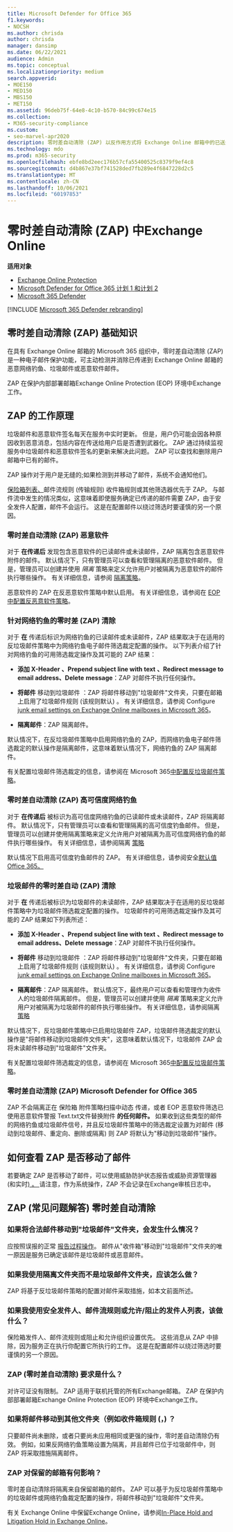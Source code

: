 ```yaml
---
title: Microsoft Defender for Office 365
f1.keywords:
- NOCSH
ms.author: chrisda
author: chrisda
manager: dansimp
ms.date: 06/22/2021
audience: Admin
ms.topic: conceptual
ms.localizationpriority: medium
search.appverid:
- MOE150
- MED150
- MBS150
- MET150
ms.assetid: 96deb75f-64e8-4c10-b570-84c99c674e15
ms.collection:
- M365-security-compliance
ms.custom:
- seo-marvel-apr2020
description: 零时差自动清除 (ZAP) 以反作用方式将 Exchange Online 邮箱中的已送达邮件移动到垃圾邮件文件夹或隔离邮箱，这些邮件在传递后被识别为垃圾邮件、网络钓鱼或包含恶意软件。
ms.technology: mdo
ms.prod: m365-security
ms.openlocfilehash: ebfe8bd2eec176b57cfa55400525c8379f9ef4c8
ms.sourcegitcommit: d4b867e37bf741528ded7fb289e4f6847228d2c5
ms.translationtype: MT
ms.contentlocale: zh-CN
ms.lasthandoff: 10/06/2021
ms.locfileid: "60197853"
---
```

# <a name="zero-hour-auto-purge-zap-in-exchange-online"></a>零时差自动清除 (ZAP) 中Exchange Online

**适用对象**
- [Exchange Online Protection](exchange-online-protection-overview.md)
- [Microsoft Defender for Office 365 计划 1 和计划 2](defender-for-office-365.md)
- [Microsoft 365 Defender](../defender/microsoft-365-defender.md)

[!INCLUDE [Microsoft 365 Defender rebranding](../includes/microsoft-defender-for-office.md)]

## <a name="zero-hour-auto-purge-zap-basics"></a>零时差自动清除 (ZAP) 基础知识

在具有 Exchange Online 邮箱的 Microsoft 365 组织中，零时差自动清除 (ZAP) 是一种电子邮件保护功能，可主动检测并消除已传递到 Exchange Online 邮箱的恶意网络钓鱼、垃圾邮件或恶意软件邮件。

ZAP 在保护内部部署邮箱Exchange Online Protection (EOP) 环境中Exchange工作。

## <a name="how-zap-works"></a>ZAP 的工作原理

垃圾邮件和恶意软件签名每天在服务中实时更新。 但是，用户仍可能会因各种原因收到恶意消息，包括内容在传送给用户后是否遭到武器化。 ZAP 通过持续监视服务中垃圾邮件和恶意软件签名的更新来解决此问题。 ZAP 可以查找和删除用户邮箱中已有的邮件。

ZAP 操作对于用户是无缝的;如果检测到并移动了邮件，系统不会通知他们。

[保险箱列表、](create-safe-sender-lists-in-office-365.md)邮件流规则 (传输规则) 收件箱规则或其他筛选器优先于 ZAP。 与邮件流中发生的情况类似，这意味着即使服务确定已传递的邮件需要 ZAP，由于安全发件人配置，邮件不会运行。 这是在配置邮件以绕过筛选时要谨慎的另一个原因。

### <a name="zero-hour-auto-purge-zap-for-malware"></a>零时差自动清除 (ZAP) 恶意软件

对于 **在传递后** 发现包含恶意软件的已读邮件或未读邮件，ZAP 隔离包含恶意软件附件的邮件。 默认情况下，只有管理员可以查看和管理隔离的恶意软件邮件。 但是，管理员可以创建并使用 _隔离_ 策略来定义允许用户对被隔离为恶意软件的邮件执行哪些操作。 有关详细信息，请参阅 [隔离策略](quarantine-policies.md)。

恶意软件的 ZAP 在反恶意软件策略中默认启用。 有关详细信息，请参阅在 [EOP 中配置反恶意软件策略](configure-anti-malware-policies.md)。

### <a name="zero-hour-auto-purge-zap-for-phishing"></a>针对网络钓鱼的零时差 (ZAP) 清除

对于 **在** 传递后标识为网络钓鱼的已读邮件或未读邮件，ZAP 结果取决于在适用的反垃圾邮件策略中为网络钓鱼电子邮件筛选裁定配置的操作。 以下列表介绍了针对网络钓鱼的可用筛选裁定操作及其可能的 ZAP 结果：

- **添加 X-Header** **、Prepend subject line with text** **、Redirect message to email address、Delete** **message**：ZAP 对邮件不执行任何操作。

- **将邮件** 移动到垃圾邮件 ：ZAP 将邮件移动到"垃圾邮件"文件夹，只要在邮箱上启用了垃圾邮件规则 (该规则默认) 。 有关详细信息，请参阅 Configure [junk email settings on Exchange Online mailboxes in Microsoft 365](configure-junk-email-settings-on-exo-mailboxes.md)。

- **隔离邮件**：ZAP 隔离邮件。

默认情况下，在反垃圾邮件策略中启用网络钓鱼的 ZAP，而网络钓鱼电子邮件筛选裁定的默认操作是隔离邮件，这意味着默认情况下，网络钓鱼的 ZAP 隔离邮件。

有关配置垃圾邮件筛选裁定的信息，请参阅在 Microsoft 365[中配置反垃圾邮件策略](configure-your-spam-filter-policies.md)。

### <a name="zero-hour-auto-purge-zap-for-high-confidence-phishing"></a>零时差自动清除 (ZAP) 高可信度网络钓鱼

对于 **在传递后** 被标识为高可信度网络钓鱼的已读邮件或未读邮件，ZAP 将隔离邮件。 默认情况下，只有管理员可以查看和管理隔离的高可信度钓鱼邮件。 但是，管理员可以创建并使用隔离策略来定义允许用户对被隔离为高可信度网络钓鱼的邮件执行哪些操作。 有关详细信息，请参阅隔离 [策略](quarantine-policies.md)

默认情况下启用高可信度钓鱼邮件的 ZAP。 有关详细信息，请参阅安全[默认值Office 365。](secure-by-default.md)

### <a name="zero-hour-auto-purge-zap-for-spam"></a>垃圾邮件的零时差自动 (ZAP) 清除

对于 **在** 传递后被标识为垃圾邮件的未读邮件，ZAP 结果取决于在适用的反垃圾邮件策略中为垃圾邮件筛选裁定配置的操作。 垃圾邮件的可用筛选裁定操作及其可能的 ZAP 结果如下列表所述：

- **添加 X-Header** **、Prepend subject line with text** **、Redirect message to email address、Delete** **message**：ZAP 对邮件不执行任何操作。

- **将邮件** 移动到垃圾邮件 ：ZAP 将邮件移动到"垃圾邮件"文件夹，只要在邮箱上启用了垃圾邮件规则 (该规则默认) 。 有关详细信息，请参阅 Configure [junk email settings on Exchange Online mailboxes in Microsoft 365](configure-junk-email-settings-on-exo-mailboxes.md)。

- **隔离邮件**：ZAP 隔离邮件。 默认情况下，最终用户可以查看和管理作为收件人的垃圾邮件隔离邮件。 但是，管理员可以创建并使用 _隔离_ 策略来定义允许用户对被隔离为垃圾邮件的邮件执行哪些操作。 有关详细信息，请参阅隔离 [策略](quarantine-policies.md)

默认情况下，反垃圾邮件策略中已启用垃圾邮件 ZAP，垃圾邮件筛选裁定的默认操作是"将邮件移动到垃圾邮件文件夹"，这意味着默认情况下，垃圾邮件 ZAP 会将未读邮件移动到"垃圾邮件"文件夹。 

有关配置垃圾邮件筛选裁定的信息，请参阅在 Microsoft 365[中配置反垃圾邮件策略](configure-your-spam-filter-policies.md)。

### <a name="zero-hour-auto-purge-zap-considerations-for-microsoft-defender-for-office-365"></a>零时差自动清除 (ZAP) Microsoft Defender for Office 365

ZAP 不会隔离正在 保险箱 附件策略扫描中动态 [](safe-attachments.md#dynamic-delivery-in-safe-attachments-policies)传递，或者 EOP 恶意软件筛选已使用恶意软件警报 Text.txt文件替换附件 **的任何邮件。** 如果收到这些类型的邮件的网络钓鱼或垃圾邮件信号，并且反垃圾邮件策略中的筛选裁定设置为对邮件 (移动到垃圾邮件、重定向、删除或隔离) 则 ZAP 将默认为"移动到垃圾邮件"操作。

## <a name="how-to-see-if-zap-moved-your-message"></a>如何查看 ZAP 是否移动了邮件

若要确定 ZAP 是否移动了邮件，可以使用威胁防护[](view-email-security-reports.md#threat-protection-status-report)状态报告或威胁资源管理器 (和实时[) 。 ](threat-explorer.md) 请注意，作为系统操作，ZAP 不会记录在Exchange审核日志中。

## <a name="zero-hour-auto-purge-zap-faq"></a>ZAP (常见问题解答) 零时差自动清除

### <a name="what-happens-if-a-legitimate-message-is-moved-to-the-junk-email-folder"></a>如果将合法邮件移动到"垃圾邮件"文件夹，会发生什么情况？

应按照误报的正常 [报告过程操作](report-junk-email-messages-to-microsoft.md)。 邮件从"收件箱"移动到"垃圾邮件"文件夹的唯一原因是服务已确定该邮件是垃圾邮件或恶意邮件。

### <a name="what-if-i-use-the-quarantine-folder-instead-of-the-junk-mail-folder"></a>如果我使用隔离文件夹而不是垃圾邮件文件夹，应该怎么做？

ZAP 将基于反垃圾邮件策略的配置对邮件采取措施，如本文前面所述。

### <a name="what-if-im-using-safe-senders-mail-flow-rules-or-allowedblocked-sender-lists"></a>如果我使用安全发件人、邮件流规则或允许/阻止的发件人列表，该做什么？

保险箱发件人、邮件流规则或阻止和允许组织设置优先。 这些消息从 ZAP 中排除，因为服务正在执行你配置它所执行的工作。 这是在配置邮件以绕过筛选时要谨慎的另一个原因。

### <a name="what-are-the-licensing-requirements-for-zero-hour-auto-purge-zap-to-work"></a>ZAP (零时差自动清除) 要求是什么？

对许可证没有限制。 ZAP 适用于联机托管的所有Exchange邮箱。 ZAP 在保护内部部署邮箱Exchange Online Protection (EOP) 环境中Exchange工作。

### <a name="what-if-a-message-is-moved-to-another-folder-eg-inbox-rules"></a>如果将邮件移动到其他文件夹（例如收件箱规则 (，) ？

只要邮件尚未删除，或者只要尚未应用相同或更强的操作，零时差自动清除仍有效。 例如，如果反网络钓鱼策略设置为隔离，并且邮件已位于垃圾邮件中，则 ZAP 将采取措施隔离邮件。

### <a name="how-does-zap-affect-mailboxes-on-hold"></a>ZAP 对保留的邮箱有何影响？

零时差自动清除将隔离来自保留邮箱的邮件。 ZAP 可以基于为反垃圾邮件策略中的垃圾邮件或网络钓鱼裁定配置的操作，将邮件移动到"垃圾邮件"文件夹。

有关 Exchange Online 中保留Exchange Online，请参阅[In-Place Hold and Litigation Hold in Exchange Online](/Exchange/security-and-compliance/in-place-and-litigation-holds)。
